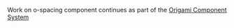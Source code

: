 Work on o-spacing component continues as part of the [Origami Component System](https://github.com/Financial-Times/origami/tree/main/components/o-spacing)

